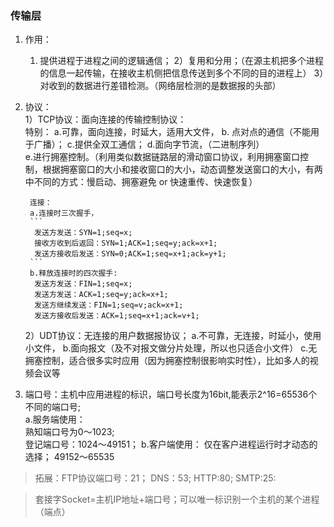 ### 传输层
1. 作用：   
    1) 提供进程于进程之间的逻辑通信；
    2）复用和分用；（在源主机把多个进程的信息一起传输，在接收主机侧把信息传送到多个不同的目的进程上）
    3）对收到的数据进行差错检测。（网络层检测的是数据报的头部）
2. 协议：  
    1）TCP协议：面向连接的传输控制协议：  
        特别：
        a.可靠，面向连接，时延大，适用大文件，
        b. 点对点的通信（不能用于广播）；
        c.提供全双工通信；
        d.面向字节流，（二进制序列）    
        e.进行拥塞控制。（利用类似数据链路层的滑动窗口协议，利用拥塞窗口控制，根据拥塞窗口的大小和接收窗口的大小，动态调整发送窗口的大小，有两中不同的方式：慢启动、拥塞避免 or 快速重传、快速恢复）

        连接：
        a.连接时三次握手，
        ```
         发送方发送：SYN=1;seq=x;    
         接收方收到后返回：SYN=1;ACK=1;seq=y;ack=x+1;   
         发送方接收后发送：SYN=0;ACK=1;seq=x+1;ack=y+1;
        ```
        b.释放连接时的四次握手:
         发送方发送：FIN=1;seq=x;    
         发送方发送：ACK=1;seq=y;ack=x+1;  
         发送方继续发送：FIN=1;seq=v;ack=x+1;   
         发送方接收后发送：ACK=1;seq=x+1;ack=v+1;


    2）UDT协议：无连接的用户数据报协议；
        a.不可靠，无连接，时延小，使用小文件，
        b.面向报文（及不对报文做分片处理，所以也只适合小文件）
        c.无拥塞控制，适合很多实时应用（因为拥塞控制很影响实时性），比如多人的视频会议等

3. 端口号：主机中应用进程的标识，端口号长度为16bit,能表示2^16=65536个不同的端口号;  
   a.服务端使用：  
        熟知端口号为0～1023;   
        登记端口号：1024～49151；
    b.客户端使用：  仅在客户进程运行时才动态的选择；
        49152～65535
    
> 拓展：FTP协议端口号：21； 
    DNS：53;
    HTTP:80;
    SMTP:25:

> 套接字Socket=主机IP地址+端口号；可以唯一标识别一个主机的某个进程（端点）